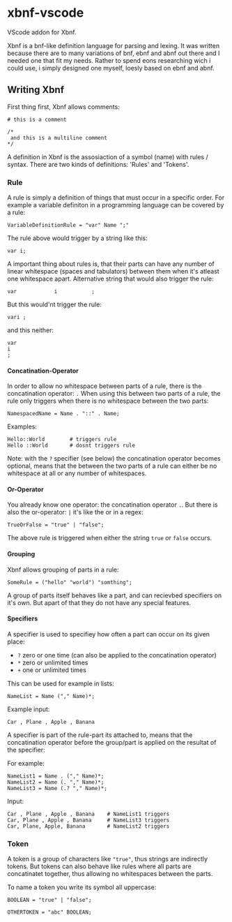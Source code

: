 # xbnf-vscode

VScode addon for Xbnf.

Xbnf is a bnf-like definition language for parsing and lexing.
It was written because there are to many variations of bnf, ebnf and abnf out there and I needed one that fit my needs.
Rather to spend eons researching wich i could use, i simply designed one myself, loesly based on ebnf and abnf.

## Writing Xbnf

First thing first, Xbnf allows comments:
```xbnf
# this is a comment

/*
 and this is a multiline comment
*/
```

A definition in Xbnf is the assosiaction of a symbol (name) with rules / syntax.
There are two kinds of definitions: 'Rules' and 'Tokens'.

### Rule

A rule is simply a definition of things that must occur in a specific order.
For example a variable definiton in a programming language can be covered by a rule:
```xbnf
VariableDefinitionRule = "var" Name ";"
```

The rule above would trigger by a string like this:
```
var i;
```

A important thing about rules is, that their parts can have any number of linear whitespace (spaces and tabulators) between them when it's atleast one whitespace apart.
Alternative string that would also trigger the rule:
```
var            i           ;
```

But this would'nt trigger the rule:
```
vari ;
```
and this neither:
```
var
i
;
```

#### Concatination-Operator

In order to allow no whitespace between parts of a rule, there is the concatination operator: `.`
When using this between two parts of a rule, the rule only triggers when there is no whitespace between the two parts:
```xbnf
NamespacedName = Name . "::" . Name;
```

Examples:
```
Hello::World        # triggers rule
Hello ::World       # dosnt triggers rule
```

Note: with the `?` specifier (see below) the concatination operator becomes optional, means that the between the two parts
of a rule can either be no whitespace at all or any number of whitespaces.

#### Or-Operator

You already know one operator: the concatination operator `.`.
But there is also the or-operator: `|` it's like the or in a regex:
```xbnf
TrueOrFalse = "true" | "false";
```
The above rule is triggered when either the string `true` or `false` occurs.

#### Grouping

Xbnf allows grouping of parts in a rule:
```xbnf
SomeRule = ("hello" "world") "somthing";
```

A group of parts itself behaves like a part, and can recievbed specifiers on it's own.
But apart of that they do not have any special features.

#### Specifiers

A specifier is used to specifiey how often a part can occur on its given place:
- `?` zero or one time (can also be applied to the concatination operator)
- `*` zero or unlimited times
- `+` one or unlimited times

This can be used for example in lists:
```xbnf
NameList = Name ("," Name)*;
```

Example input:
```
Car , Plane , Apple , Banana
```

A specifier is part of the rule-part its attached to, means that the concatination operator before the group/part is applied on the resultat of the specifier:

For example:
```xbnf
NameList1 = Name . ("," Name)*;
NameList2 = Name (. "," Name)*;
NameList3 = Name (.? "," Name)*;
```

Input:
```
Car , Plane , Apple , Banana    # NameList1 triggers
Car, Plane , Apple , Banana     # NameList3 triggers
Car, Plane, Apple, Banana       # NameList2 triggers
```

### Token

A token is a group of characters like `"true"`, thus strings are indirectly tokens.
But tokens can also behave like rules where all parts are concatinatet together, thus allowing no whitespaces between the parts.

To name a token you write its symbol all uppercase:
```xbnf
BOOLEAN = "true" | "false";

OTHERTOKEN = "abc" BOOLEAN;
```